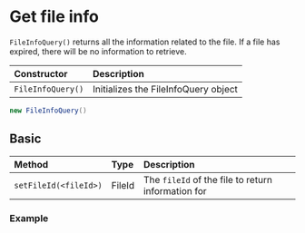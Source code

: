 # Get file info

`FileInfoQuery()` returns all the information related to the file. If a file has expired, there will be no information to retrieve.

| Constructor | Description |
| :--- | :--- |
| `FileInfoQuery()` | Initializes the FileInfoQuery object |

```java
new FileInfoQuery()
```

## Basic

| Method | Type | Description |
| :--- | :--- | :--- |
| `setFileId(<fileId>)` | FileId | The `fileId` of the file to return information for |

### Example

```java

```

